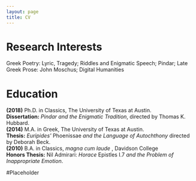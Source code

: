 ```yaml
---
layout: page
title: CV
---
```


# Research Interests
Greek Poetry: Lyric, Tragedy; Riddles and Enigmatic Speech; Pindar; Late Greek Prose: John Moschus; Digital Humanities

# Education
<div style="padding-bottom:0"><strong>(2018)</strong> Ph.D. in Classics, The University of Texas at Austin.</div>
<div class="indent"><strong>Dissertation:</strong> <em>Pindar and the Enigmatic Tradition</em>, directed by Thomas K. Hubbard.</div>
<div style="padding-bottom:0"><strong>(2014)</strong> M.A. in Greek, The University of Texas at Austin.</div>
<div class="indent"><strong>Thesis:</strong> <em>Euripides'</em> Phoenissae <em> and the Language of Autochthony </em> directed by Deborah Beck.</div>
<div style="padding-bottom:0"><strong>(2010)</strong> B.A. in Classics, <em> magna cum laude </em>, Davidson College</div>
<div class="indent"><strong>Honors Thesis:</strong> Nil Admirari: <em>Horace</em> Epistles I.7 <em>and the Problem of Inappropriate Emotion</em>.</div>

#Placeholder
